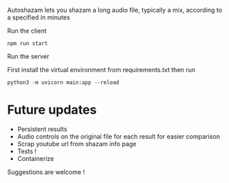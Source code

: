 Autoshazam lets you shazam a long audio file, typically a mix, according to a specified in minutes

Run the client 

`npm run start`

Run the server

First install the virtual environment from requirements.txt then run

`python3 -m uvicorn main:app --reload`

# Future updates
- Persistent results
- Audio controls on the original file for each result for easier comparison
- Scrap youtube url from shazam info page
- Tests !
- Containerize

Suggestions are welcome !